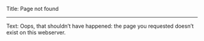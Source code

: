 Title: Page not found

-----

Text: Oops, that shouldn’t have happened: the page you requested doesn’t exist on this webserver.
